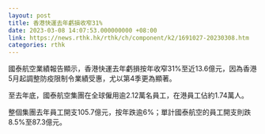 ```yaml
---
layout: post
title: 香港快運去年虧損收窄31%
date: 2023-03-08 14:07:53.000000000 +08:00
link: https://news.rthk.hk/rthk/ch/component/k2/1691027-20230308.htm
categories: rthk
---
```


國泰航空業績報告顯示，香港快運去年虧損按年收窄31%至近13.6億元，因為香港5月起調整防疫限制令業績受惠，尤以第4季更為顯著。

至去年底，國泰航空集團在全球僱用逾2.12萬名員工，在港員工佔約1.74萬人。

整個集團去年員工開支105.7億元，按年跌逾6%；單計國泰航空的員工開支則跌8.5%至87.3億元。
